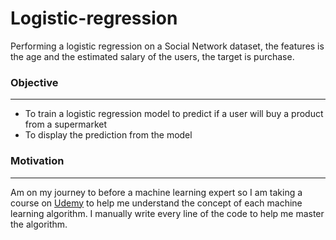 # Logistic-regression
Performing a logistic regression on a Social Network dataset, the features is the age and the estimated salary of the users, the target is purchase.

### Objective 
---
+ To train a logistic regression model to predict if a user will buy a product from a supermarket 
+ To display the prediction from the model 

### Motivation
---
Am on my journey to before a machine learning expert so I am taking a course on [Udemy](https://www.udemy.com/machinelearning/) to help me understand the concept of each machine learning algorithm. I manually write every line of the code to help me master the algorithm.

